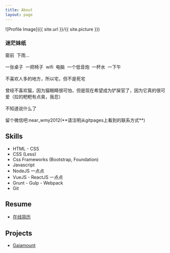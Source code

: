 ```yaml
---
title: About
layout: page
---
```

![Profile Image]({{ site.url }}/{{ site.picture }})

<h3>迷茫妹纸</h3>

<div>
	<span>窗前&nbsp;&nbsp;下雨...</span><br/>
	<br/>
	<span>一张桌子&nbsp;&nbsp;一把椅子&nbsp;&nbsp;wifi&nbsp;&nbsp;电脑&nbsp;&nbsp;一个低音炮&nbsp;&nbsp;一杯水&nbsp;&nbsp;一下午</span><br/>
	<br/>
	<span>不喜欢人多的地方，所以宅，但不是死宅</span><br/>
	<br/>
	<span>曾经不喜欢猫，因为猫眼睛很可怕，但是现在希望成为铲屎官了，因为它真的很可爱（拉的粑粑有点臭，我忍）</span><br/>
	<br/>
	<span>不知道说什么了</span><br/>
	<br/>
	<span>留个微信吧:near_wmy2012(**请注明从gitpages上看到的联系方式**)</span>
</div>
<h2>Skills</h2>

<ul class="skill-list">
	<li>HTML - CSS</li>
	<li>CSS (Less)</li>
	<li>Css Frameworks (Bootstrap, Foundation)</li>
	<li>Javascript</li>
	<li>NodeJS 一点点</li>
	<li>VueJS - ReactJS  一点点</li>
	<li>Grunt - Gulp - Webpack</li>
	<li>Git</li>
</ul>
<h2>Resume</h2>
<ul>
	<li><a href="http://wmynear.deercv.com/">在线简历</a></li>		
</ul>

<h2>Projects</h2>

<ul>
	<li><a href="http://www.gaiamount.com">Gaiamount</a></li>
</ul>
